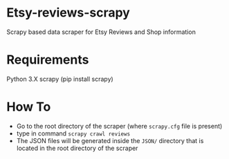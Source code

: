 # Etsy-reviews-scrapy
Scrapy based data scraper for Etsy Reviews and Shop information

# Requirements
Python 3.X
scrapy (pip install scrapy)

# How To
- Go to the root directory of the scraper (where `scrapy.cfg` file is present)
- type in command `scrapy crawl reviews`
- The JSON files will be generated inside the `JSON/` directory that is located in the root directory of the scraper
